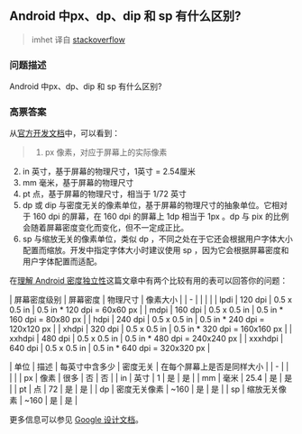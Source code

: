 ## Android 中px、dp、dip 和 sp 有什么区别?

> imhet 译自 [stackoverflow](http://stackoverflow.com/questions/2025282/what-is-the-difference-between-px-dp-dip-and-sp-on-android)

### 问题描述

Android 中px、dp、dip 和 sp 有什么区别?

### 高票答案

从[官方开发文档](https://developer.android.com/guide/topics/resources/more-resources.html#Dimension)中，可以看到：

>1. px 像素，对应于屏幕上的实际像素
2. in 英寸，基于屏幕的物理尺寸，1英寸 = 2.54厘米
3. mm 毫米，基于屏幕的物理尺寸
4. pt 点，基于屏幕的物理尺寸，相当于 1/72 英寸
5. dp 或 dip 与密度无关的像素单位，基于屏幕的物理尺寸的抽象单位。它相对于 160 dpi 的屏幕，在 160 dpi 的屏幕上 1dp 相当于 1px 。dp 与 pix 的比例会随着屏幕密度变化而变化，但不一定成正比。
6. sp 与缩放无关的像素单位，类似 dp ，不同之处在于它还会根据用户字体大小配置而缩放。开发中指定字体大小时建议使用 sp ，因为它会根据屏幕密度和用户字体配置而适配。



在[理解 Android 密度独立性](https://www.captechconsulting.com/blogs/understanding-density-independence-in-android)这篇文章中有两个比较有用的表可以回答你的问题：

| 屏幕密度级别 | 屏幕密度 | 物理尺寸 | 像素大小 |
| - | | | |
| lpdi | 120 dpi | 0.5 x 0.5 in | 0.5 in * 120 dpi = 60x60 px |
| mdpi | 160 dpi | 0.5 x 0.5 in | 0.5 in * 160 dpi = 80x80 px  |
| hdpi | 240 dpi | 0.5 x 0.5 in | 0.5 in * 240 dpi = 120x120 px |
| xhdpi | 320 dpi | 0.5 x 0.5 in | 0.5 in * 320 dpi = 160x160 px |
| xxhdpi | 480 dpi | 0.5 x 0.5 in | 0.5 in * 480 dpi = 240x240 px |
| xxxhdpi | 640 dpi | 0.5 x 0.5 in | 0.5 in * 640 dpi = 320x320 px |

| 单位 | 描述 | 每英寸中含多少 | 密度无关 | 在每个屏幕上是否是同样大小  |
| - | | | |
| px | 像素 | 很多 | 否 | 否 |
| in | 英寸 | 1 | 是 | 是 |
| mm | 毫米 | 25.4 | 是 | 是 |
| pt | 点 | 72 | 是 | 是 |
| dp | 密度无关像素 | ~160 | 是 | 是 |
| sp | 缩放无关像素 | ~160 | 是 | 是 |

更多信息可以参见 [Google 设计文档](https://material.google.com/layout/units-measurements.html)。

